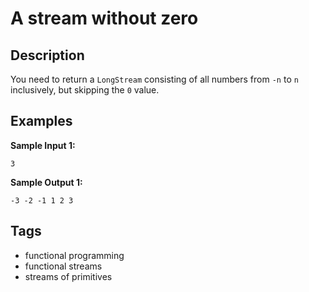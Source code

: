 # A stream without zero

## Description
You need to return a `LongStream` consisting of all numbers from `-n` to `n` inclusively, but skipping the `0` value.

## Examples
**Sample Input 1:**
```console
3
```

**Sample Output 1:**
```console
-3 -2 -1 1 2 3
```

## Tags
- functional programming
- functional streams
- streams of primitives